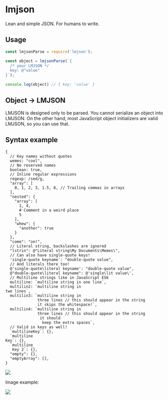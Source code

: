 # lmjson

Lean and simple JSON. For humans to write.

## Usage

```js
const lmjsonParse = require('lmjson');

const object = lmjsonParse(`{
  /* your LMJSON */
  key: @"value"
}`);

console.log(object) // { key: 'value' }
```

## Object -> LMJSON

LMJSON is designed only to be parsed. You cannot serialize an object into LMJSON.
On the other hand, most JavaScript object initializers are valid LMJSON, so you can use that.

## Syntax example

```
{ 
  // Key names without quotes
  wemes: "cool",
  // No reserved names
  boolean: true,
  // Inline regular expressions
  regexp: /sed/g,
  "array": [
    0, 1, 2, 3, 1.5, 8, // Trailing commas in arrays
  ],
  "nested": {
    "array": [
      1, 4,
      # Comment in a weird place
      5
    ],
    "whew": {
      "another": true
    }
  },
  "come": "on!",
  // Literal string, backslashes are ignored
  "lstrin": @"Literal string\My Documents\Memes\",
  // Can also have single-quote keys!
  'single-quote keyname': "double-quote value",
  // And literals there too!
  @'single-quote\literal keyname': "double-quote value",
  @"double-quote\literal keyname": @'single\lit value\',
  // Multiline strings like in JavaScript ES6
  multiline: `multiline string in one line`,
  multilin2: `multiline string in
two lines`,
  multilin3: `multiline string in
              three lines // this should appear in the string
              it skips the whitespace!`,
  multilin4: `multiline string in
              three lines // this should appear in the string
               it should
                keep the extra spaces`,
  // Valid in keys as well!
  `multilineKey`: {},
  `multiline
Key`: {},
  `multiline
   Key 2`: {},
  "empty": {},
  "emptyArray": [],
}
```

<img src="https://cdn.rawgit.com/uwx/ce213a8c70a40fe64b75457312594333/raw/44d3d0b5420cde9ebf2cbfd475ac2f532d130626/svg1.svg">

Image example:

<img src="http://i.imgur.com/iTZatVh.png">
